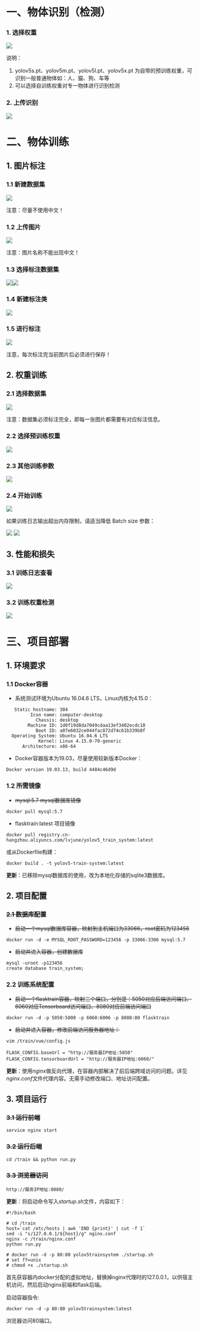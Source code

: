 # 一、物体识别（检测）

### 1. 选择权重

<img src='screenshots/0ffbddc1-1743-42db-9c28-056d99ef3778.png' />

说明：

1. yolov5s.pt、yolov5m.pt、yolov5l.pt、yolov5x.pt 为自带的预训练权重，可识别一般普通物体如：人、猫、狗、车等
2. 可以选择自训练权重对专一物体进行识别检测

### 2. 上传识别

<img src='screenshots/8f0620aa-0ba7-42a9-b899-26e6a11102f4.jpg' />

# 二、物体训练

## 1. 图片标注

### 1.1 新建数据集

<img src='screenshots/cc8f0e2d-f745-44ee-88dc-5f6918781ea9.png'>

注意：尽量不使用中文！

### 1.2 上传图片

<img src='screenshots/c069c6ce-424b-45fb-9fc5-bd619c05a15f.jpg' >

注意：图片名称不能出现中文！

### 1.3 选择标注数据集

<img src='screenshots/250c4dbe-bf13-41ab-9f58-3751e0e69f5b.jpg' ><img src='screenshots/ee33e0ef-0e44-47c8-a807-1e18e719d4b8.jpg' >

### 1.4 新建标注类

<img src='screenshots/95939f32-ca6e-4150-924c-a9855a417f00.jpg' >

### 1.5 进行标注

<img src='screenshots/49ff9b9d-0e7b-40da-9fb7-1261c4a743ef.jpg'>

注意，每次标注完当前图片后必须进行保存！

## 2. 权重训练

### 2.1 选择数据集

<img src='screenshots/a31f0b33-a2c8-4482-a8a8-3830468519a7.png'>

注意：数据集必须标注完全，即每一张图片都需要有对应标注信息。

### 2.2 选择预训练权重

<img src='screenshots/e878e512-f46b-4721-b53d-34347e1210f1.png'>

### 2.3 其他训练参数

<img src='screenshots/d5bddf82-f0e1-4a76-9ad0-bd3f09f5a135.png' >

### 2.4 开始训练

<img src='screenshots/2a27ca61-a4c1-454f-b0ac-281ad48964ce.png'>

如果训练日志输出超出内存限制，请适当降低 Batch size 参数：

<img src='screenshots/6b3aafec-bd3d-4a13-ae5b-9f6fa6fc518b.png' >

<img src='screenshots/85bb76a0-ef44-45e9-9aac-db67aaa5d58b.png' >

## 3. 性能和损失

### 3.1 训练日志查看

<img src='screenshots/34dc1892-8798-435e-ae53-d0f0b8cbe083.png' >

### 3.2 训练权重检测

<img src='screenshots/fd68201c-7bb7-4305-b9c1-8bd86cd5b441.jpg' >

# 三、项目部署

## 1. 环境要求

### 1.1 Docker容器

- 系统测试环境为Ubuntu 16.04.6 LTS，Linux内核为4.15.0：

```
   Static hostname: 304
         Icon name: computer-desktop
           Chassis: desktop
        Machine ID: 1d0f19d8da7049cdaa13ef3402ecdc18
           Boot ID: a07e6032ce044fac872d74c61b339b8f
  Operating System: Ubuntu 16.04.6 LTS
            Kernel: Linux 4.15.0-70-generic
      Architecture: x86-64
```

- Docker容器版本为19.03，尽量使用较新版本Docker：

```
Docker version 19.03.13, build 4484c46d9d
```

### 1.2 所需镜像

- ~~mysql:5.7  mysql数据库镜像~~

```
docker pull mysql:5.7
```

- flasktrain:latest    项目镜像

```
docker pull registry.cn-hangzhou.aliyuncs.com/lvjune/yolov5_train_system:latest
```

或从Dockerfile构建：

``` shell
docker build . -t yolov5-train-system:latest
```

**更新**：已移除mysql数据库的使用，改为本地化存储的sqlite3数据库。

## **2. 项目配置**

### ~~2.1 数据库配置~~

- ~~启动一个mysql数据库容器，映射到主机端口为33066，root密码为123456~~

```
docker run -d -e MYSQL_ROOT_PASSWORD=123456 -p 33066:3306 mysql:5.7
```

- ~~启动并进入容器，创建数据库~~

```
mysql -uroot -p123456
create database train_system;
```

### 2.2 训练系统配置

- ~~启动一个flasktrain容器，映射三个端口，分别是：5050对应后端访问端口、6060对应Tensorboard访问端口、8080对应前端访问端口~~

```
docker run -d -p 5050:5000 -p 6060:6006 -p 8080:80 flasktrain
```

- ~~启动并进入容器，修改前端访问服务器地址：~~

```
vim /train/vue/config.js
```

```
FLASK_CONFIG.baseUrl = "http://服务器IP地址:5050"
FLASK_CONFIG.tensorboardUrl = "http://服务器IP地址:6060/"
```

**更新**：使用nginx做反向代理，在容器内部解决了前后端跨域访问的问题。详见*nginx.conf*文件代理内容。无需手动修改端口、地址访问配置。

## 3. 项目运行 

### ~~3.1 运行前端~~

```
service nginx start
```

### ~~3.2 运行后端~~

```
cd /train && python run.py
```

### ~~3.3 浏览器访问~~

```
http://服务IP地址:8080/
```

**更新**：将启动命令写入*startup.sh*文件，内容如下：

```shell
#!/bin/bash

# cd /train
host=`cat /etc/hosts | awk 'END {print}' | cut -f 1`
sed -i "s/127.0.0.1/${host}/g" nginx.conf
nginx -c /train/nginx.conf
python run.py

# docker run -d -p 80:80 yolov5trainsystem ./startup.sh
# set ff=unix
# chmod +x ./startup.sh
```

首先获容器内docker分配的虚拟地址，替换掉nginx代理时的127.0.0.1，以供宿主机访问，然后启动nginx前端和flask后端。

启动容器指令:

``` shell
docker run -d -p 80:80 yolov5trainsystem:latest
```

浏览器访问80端口。